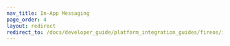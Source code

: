 ```yaml
---
nav_title: In-App Messaging
page_order: 4
layout: redirect
redirect_to: /docs/developer_guide/platform_integration_guides/fireos/in-app_messaging/overview/
---
```

